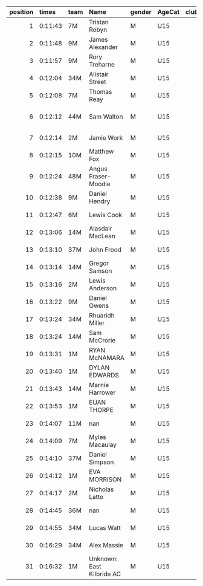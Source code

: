 |   position | times   | team   | Name                      | gender   | AgeCat   |   clubnumber | Club name            | Website                                    |   finishPosition |
|-----------:|:--------|:-------|:--------------------------|:---------|:---------|-------------:|:---------------------|:-------------------------------------------|-----------------:|
|          1 | 0:11:43 | 7M     | Tristan Robyn             | M        | U15      |            7 | Giffnock North AC    | https://www.giffnocknorth.co.uk/           |                1 |
|          2 | 0:11:48 | 9M     | James Alexander           | M        | U15      |            9 | Garscube Harriers    | https://www.garscubeharriers.org.uk/       |                2 |
|          3 | 0:11:57 | 9M     | Rory Treharne             | M        | U15      |            9 | Garscube Harriers    | https://www.garscubeharriers.org.uk/       |                3 |
|          4 | 0:12:04 | 34M    | Alistair Street           | M        | U15      |           34 | Kilbarchan AAC       | https://kilbarchanaac.org.uk/              |                4 |
|          5 | 0:12:08 | 7M     | Thomas Reay               | M        | U15      |            7 | Giffnock North AC    | https://www.giffnocknorth.co.uk/           |                5 |
|          6 | 0:12:12 | 44M    | Sam Walton                | M        | U15      |           44 | North Ayrshire AAC   | https://naathletics.co.uk/                 |                6 |
|          7 | 0:12:14 | 2M     | Jamie Work                | M        | U15      |            2 | Kilmarnock H&AC      | http://www.kilmarnockharriers.com/         |                7 |
|          8 | 0:12:15 | 10M    | Matthew Fox               | M        | U15      |           10 | Shettleston Harriers | http://shettlestonharriers.org.uk/         |                8 |
|          9 | 0:12:24 | 48M    | Angus Fraser-Moodie       | M        | U15      |           48 | Springburn Harriers  | https://www.springburnharriers.co.uk/      |                9 |
|         10 | 0:12:38 | 9M     | Daniel Hendry             | M        | U15      |            9 | Garscube Harriers    | https://www.garscubeharriers.org.uk/       |               10 |
|         11 | 0:12:47 | 6M     | Lewis Cook                | M        | U15      |            6 | Cambuslang Harriers  | https://cambuslangharriers.org/            |               11 |
|         12 | 0:13:06 | 14M    | Alasdair MacLean          | M        | U15      |           14 | Ayr Seaforth AC      | https://www.ayrseaforth.co.uk/             |               12 |
|         13 | 0:13:10 | 37M    | John Frood                | M        | U15      |           37 | Law & District AAC   | http://www.lawaac.co.uk/                   |               13 |
|         14 | 0:13:14 | 14M    | Gregor Samson             | M        | U15      |           14 | Ayr Seaforth AC      | https://www.ayrseaforth.co.uk/             |               14 |
|         15 | 0:13:16 | 2M     | Lewis Anderson            | M        | U15      |            2 | Kilmarnock H&AC      | http://www.kilmarnockharriers.com/         |               15 |
|         16 | 0:13:22 | 9M     | Daniel Owens              | M        | U15      |            9 | Garscube Harriers    | https://www.garscubeharriers.org.uk/       |               16 |
|         17 | 0:13:24 | 34M    | Rhuaridh Miller           | M        | U15      |           34 | Kilbarchan AAC       | https://kilbarchanaac.org.uk/              |               17 |
|         18 | 0:13:24 | 14M    | Sam McCrorie              | M        | U15      |           14 | Ayr Seaforth AC      | https://www.ayrseaforth.co.uk/             |               18 |
|         19 | 0:13:31 | 1M     | RYAN McNAMARA             | M        | U15      |            1 | East Kilbride AC     | http://www.ekac.org.uk/                    |               19 |
|         20 | 0:13:40 | 1M     | DYLAN EDWARDS             | M        | U15      |            1 | East Kilbride AC     | http://www.ekac.org.uk/                    |               21 |
|         21 | 0:13:43 | 14M    | Marnie Harrower           | M        | U15      |           14 | Ayr Seaforth AC      | https://www.ayrseaforth.co.uk/             |               22 |
|         22 | 0:13:53 | 1M     | EUAN THORPE               | M        | U15      |            1 | East Kilbride AC     | http://www.ekac.org.uk/                    |               24 |
|         23 | 0:14:07 | 11M    | nan                       | M        | U15      |           11 | Airdrie Harriers     | http://airdrieharriers.org/                |               25 |
|         24 | 0:14:09 | 7M     | Myles Macaulay            | M        | U15      |            7 | Giffnock North AC    | https://www.giffnocknorth.co.uk/           |               26 |
|         25 | 0:14:10 | 37M    | Daniel Simpson            | M        | U15      |           37 | Law & District AAC   | http://www.lawaac.co.uk/                   |               27 |
|         26 | 0:14:12 | 1M     | EVA MORRISON              | M        | U15      |            1 | East Kilbride AC     | http://www.ekac.org.uk/                    |               29 |
|         27 | 0:14:17 | 2M     | Nicholas Latto            | M        | U15      |            2 | Kilmarnock H&AC      | http://www.kilmarnockharriers.com/         |               31 |
|         28 | 0:14:45 | 36M    | nan                       | M        | U15      |           36 | Larkhall YMCA        | https://www.facebook.com/larkhallharriers/ |               33 |
|         29 | 0:14:55 | 34M    | Lucas Watt                | M        | U15      |           34 | Kilbarchan AAC       | https://kilbarchanaac.org.uk/              |               35 |
|         30 | 0:16:29 | 34M    | Alex Massie               | M        | U15      |           34 | Kilbarchan AAC       | https://kilbarchanaac.org.uk/              |               48 |
|         31 | 0:16:32 | 1M     | Unknown: East Kilbride AC | M        | U15      |            1 | East Kilbride AC     | http://www.ekac.org.uk/                    |               50 |